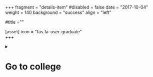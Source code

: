 +++
fragment = "details-item"
#disabled = false
date = "2017-10-04"
weight = 140
background = "success"
align = "left"

#title =""

[asset]
  icon = "fas fa-user-graduate"  
+++

<details>
<summary>
    
# Go to college

</summary>


If you live in Kitchener/Waterloo or Cambridge, please call Project READ Literacy Network to book a literacy assessment. This assessment is an interview with a specialist who will help you find out where to start your path to education.  
**(519)570-3054**  
  
If you live in Guelph or Wellington County, please contact the Wellington Centre for Continuing Education to help you find out where to start your path to education.  
www.ugdsb.on.ca/continuing_education  
**(519) 836-7280**  
  
#### Here is a list of adult schools, colleges, and universities in our area.  
  
##### St. Louis, Kitchener  
www.stlouis.wcdsb.ca  
  
##### Wellington Centre for Continuing Education  
**(519) 836-7280**  
www.ugdsb.on.ca/continuing_education  
  
#### Also including:  
  
##### North Wellington Centre for Continuing Education  
**(519) 323-4840**  
  
##### Dufferin Centre for Continuing Education  
**(519) 941-2661**  
  
##### St. George’s Centre - Adult English as a Second Language  
**(519) 766-9551**  
  
##### Gina’s College of Advanced Aesthetics  
www.ginascollege.com  
  
##### Marvel Beauty School, Cambridge  
www.marvelschools.com/index.htm  
  
##### Conestoga College  
www.conestogac.on.ca  
  
##### Wilfrid Laurier  
www.wlu.ca  
  
##### University of Waterloo  
www.uwaterloo.ca

</details>
  



  

  

